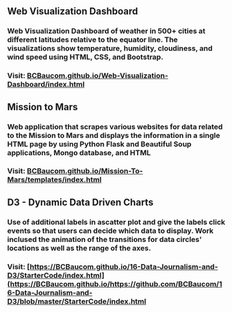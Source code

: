 ## Web Visualization Dashboard
### Web Visualization Dashboard of weather in 500+ cities at different latitudes relative to the equator line. The visualizations show temperature, humidity, cloudiness, and wind speed using HTML, CSS, and Bootstrap.

### Visit:  [BCBaucom.github.io/Web-Visualization-Dashboard/index.html](https://BCBaucom.github.io/Web-Visualization-Dashboard/index.html)


## Mission to Mars
### Web application that scrapes various websites for data related to the Mission to Mars and displays the information in a single HTML page by using Python Flask and Beautiful Soup applications, Mongo database, and HTML

### Visit: [BCBaucom.github.io/Mission-To-Mars/templates/index.html](https://BCBaucom.github.io/Mission-To-Mars/templates/index.html)

## D3 - Dynamic Data Driven Charts
### Use of additional labels in ascatter plot and give the labels click events so that users can decide which data to display. Work inclused the animation of the transitions for data circles' locations as well as the range of the axes.

### Visit: [https://BCBaucom.github.io/16-Data-Journalism-and-D3/StarterCode/index.html](https://BCBaucom.github.io/https://github.com/BCBaucom/16-Data-Journalism-and-D3/blob/master/StarterCode/index.html
